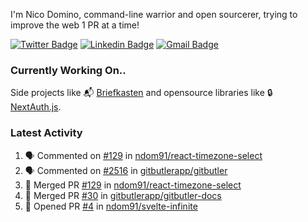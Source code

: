 
I'm Nico Domino, command-line warrior and open sourcerer, trying to improve the web 1 PR at a time!

[![Twitter Badge](https://img.shields.io/badge/-@ndom91-1ca0f1?style=flat-square&labelColor=1ca0f1&logo=twitter&logoColor=white&link=https://twitter.com/ndom91)](https://twitter.com/ndom91) [![Linkedin Badge](https://img.shields.io/badge/-ndom91-blue?style=flat-square&logo=Linkedin&logoColor=white&link=https://www.linkedin.com/in/ndom91/)](https://www.linkedin.com/in/ndom91/) [![Gmail Badge](https://img.shields.io/badge/-yo@ndo.dev-c14438?style=flat-square&logo=mail.ru&logoColor=white&link=mailto:yo@ndo.dev)](mailto:yo@ndo.dev)

### Currently Working On..

Side projects like 📬 [Briefkasten](https://briefkastenhq.com) and opensource libraries like 🔒 [NextAuth.js](https://github.com/nextauthjs/next-auth).

<!--START_SECTION_PROFILE_VIEWS:readme-info-->
<!--END_SECTION_PROFILE_VIEWS:readme-info-->

<!--START_SECTION_DAILY_COMMIT:readme-info-->
<!--END_SECTION_DAILY_COMMIT:readme-info-->

<!--START_SECTION_WEEKLY_COMMIT:readme-info-->
<!--END_SECTION_WEEKLY_COMMIT:readme-info-->

### Latest Activity

<!--START_SECTION:activity-->
1. 🗣 Commented on [#129](https://github.com/ndom91/react-timezone-select/pull/129#issuecomment-2326698444) in [ndom91/react-timezone-select](https://github.com/ndom91/react-timezone-select)
2. 🗣 Commented on [#2516](https://github.com/gitbutlerapp/gitbutler/issues/2516#issuecomment-2326667801) in [gitbutlerapp/gitbutler](https://github.com/gitbutlerapp/gitbutler)
3. 🎉 Merged PR [#129](https://github.com/ndom91/react-timezone-select/pull/129) in [ndom91/react-timezone-select](https://github.com/ndom91/react-timezone-select)
4. 🎉 Merged PR [#30](https://github.com/gitbutlerapp/gitbutler-docs/pull/30) in [gitbutlerapp/gitbutler-docs](https://github.com/gitbutlerapp/gitbutler-docs)
5. 💪 Opened PR [#4](https://github.com/ndom91/svelte-infinite/pull/4) in [ndom91/svelte-infinite](https://github.com/ndom91/svelte-infinite)
<!--END_SECTION:activity-->
